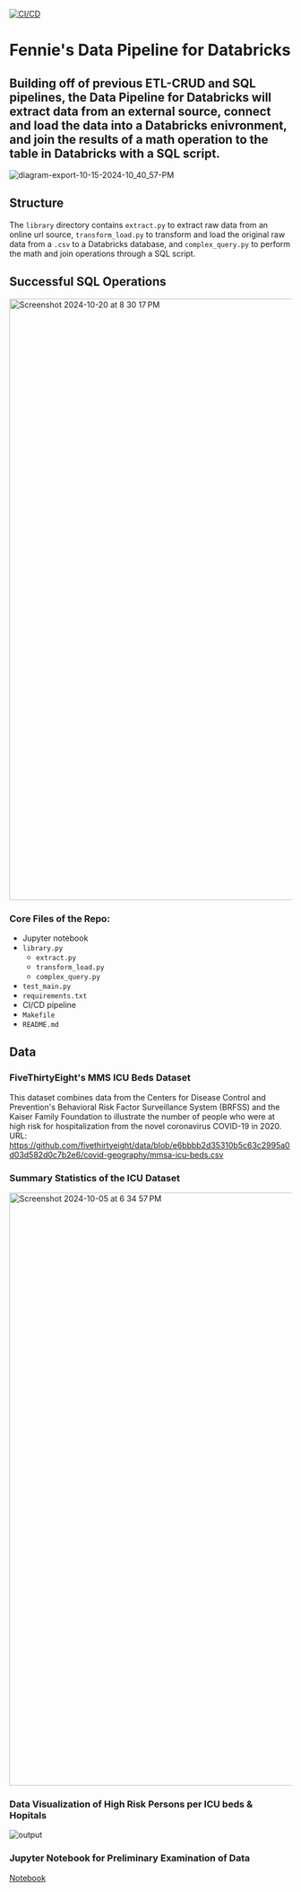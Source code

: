 [![CI/CD](https://github.com/zachary-fennie/Data-Pipeline-with-Databricks/actions/workflows/CI_CD.yml/badge.svg)](https://github.com/zachary-fennie/Data-Pipeline-with-Databricks/actions/workflows/CI_CD.yml)



# Fennie's Data Pipeline for Databricks
## Building off of previous ETL-CRUD and SQL pipelines, the Data Pipeline for Databricks will extract data from an external source, connect and load the data into a Databricks enivronment, and join the results of a math operation to the table in Databricks with a SQL script.



![diagram-export-10-15-2024-10_40_57-PM](https://github.com/user-attachments/assets/c176c501-b37e-4bc4-88b2-f047fdc31f62)

## Structure
The `library` directory contains `extract.py` to extract raw data from an online url source, `transform_load.py` to transform and load the original raw data from a `.csv` to a Databricks database, and `complex_query.py` to perform the math and join operations through a SQL script.

## Successful SQL Operations
<img width="1071" alt="Screenshot 2024-10-20 at 8 30 17 PM" src="https://github.com/user-attachments/assets/165c22af-3ddb-4b20-b66e-7adcd54a13a3">

### Core Files of the Repo:
* Jupyter notebook
* `library.py`
    - `extract.py`
    - `transform_load.py`
    - `complex_query.py`
* `test_main.py`
* `requirements.txt`
* CI/CD pipeline
* `Makefile`
* `README.md`

## Data
### FiveThirtyEight's MMS ICU Beds Dataset
This dataset combines data from the Centers for Disease Control and Prevention's Behavioral Risk Factor Surveillance System (BRFSS) and the Kaiser Family Foundation to illustrate the number of people who were at high risk for hospitalization from the novel coronavirus COVID-19 in 2020.\
URL: https://github.com/fivethirtyeight/data/blob/e6bbbb2d35310b5c63c2995a0d03d582d0c7b2e6/covid-geography/mmsa-icu-beds.csv

### Summary Statistics of the ICU Dataset
<img width="1056" alt="Screenshot 2024-10-05 at 6 34 57 PM" src="https://github.com/user-attachments/assets/536234ae-e5ff-47dd-b371-b420a96807c0">

### Data Visualization of High Risk Persons per ICU beds & Hopitals
![output](https://github.com/user-attachments/assets/18565095-13cf-46be-b59b-174f677e9536)

### Jupyter Notebook for Preliminary Examination of Data
[Notebook](https://github.com/zfennie/Python-Scripting-for-SQL-Database/blob/989acb7d003177e0bd28f9d42cad90ff8a8fb269/main_notebook.ipynb)
